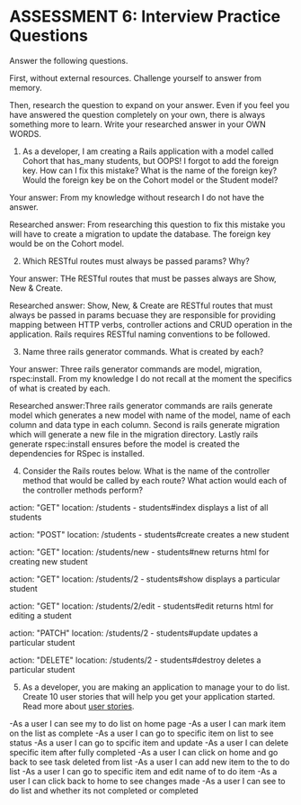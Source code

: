 # ASSESSMENT 6: Interview Practice Questions

Answer the following questions.

First, without external resources. Challenge yourself to answer from memory.

Then, research the question to expand on your answer. Even if you feel you have answered the question completely on your own, there is always something more to learn. Write your researched answer in your OWN WORDS.

1. As a developer, I am creating a Rails application with a model called Cohort that has_many students, but OOPS! I forgot to add the foreign key. How can I fix this mistake? What is the name of the foreign key? Would the foreign key be on the Cohort model or the Student model?

Your answer: From my knowledge without research I do not have the answer.

Researched answer: From researching this question to fix this mistake you will have to create a migration to update the database. The foreign key would be on the Cohort model.

2. Which RESTful routes must always be passed params? Why?

Your answer: THe RESTful routes that must be passes always are Show, New & Create.

Researched answer: Show, New, & Create are RESTful routes that must always be passed in params becuase they are responsible for providing mapping between HTTP verbs, controller actions and CRUD operation in the application. Rails requires RESTful naming conventions to be followed.

3. Name three rails generator commands. What is created by each?

Your answer: Three rails generator commands are model, migration, rspec:install. From my knowledge I do not recall at the moment the specifics of what is created by each.

Researched answer:Three rails generator commands are rails generate model which generates a new model with name of the model, name of each column and data type in each column. Second is rails generate migration which will generate a new file in the migration directory. Lastly rails generate rspec:install ensures before the model is created the dependencies for RSpec is installed.

4. Consider the Rails routes below. What is the name of the controller method that would be called by each route? What action would each of the controller methods perform?

action: "GET" location: /students - students#index displays a list of all students

action: "POST" location: /students - students#create creates a new student

action: "GET" location: /students/new - students#new returns html for creating new student

action: "GET" location: /students/2 - students#show displays a particular student

action: "GET" location: /students/2/edit - students#edit returns html for editing a student 

action: "PATCH" location: /students/2 - students#update updates a particular student

action: "DELETE" location: /students/2 - students#destroy deletes a particular student

5. As a developer, you are making an application to manage your to do list. Create 10 user stories that will help you get your application started. Read more about [user stories](https://www.atlassian.com/agile/project-management/user-stories).

-As a user I can see my to do list on home page
-As a user I can mark item on the list as complete
-As a user I can go to specific item on list to see status
-As a user I can go to spcific item and update
-As a user I can delete specific item after fully completed
-As a user I can click on home and go back to see task deleted from list
-As a user I can add new item to the to do list
-As a user I can go to specific item and edit name of to do item
-As a user I can click back to home to see changes made
-As a user I can see to do list and whether its not completed or completed
